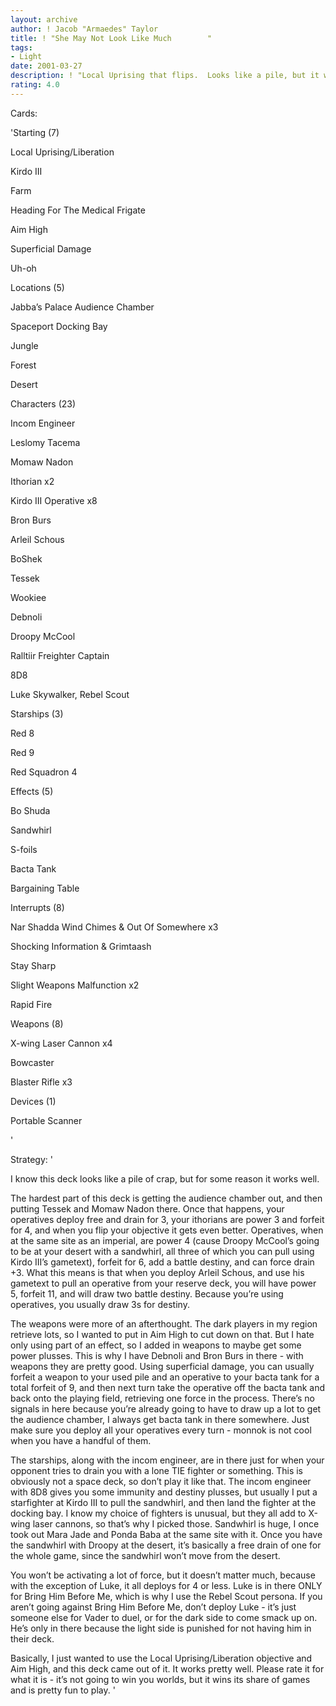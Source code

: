 ```yaml
---
layout: archive
author: ! Jacob "Armaedes" Taylor
title: ! "She May Not Look Like Much        "
tags:
- Light
date: 2001-03-27
description: ! "Local Uprising that flips.  Looks like a pile, but it works."
rating: 4.0
---
```

Cards: 

'Starting (7)


Local Uprising/Liberation

Kirdo III

Farm

Heading For The Medical Frigate

Aim High

Superficial Damage

Uh-oh


Locations (5)


Jabba’s Palace Audience Chamber

Spaceport Docking Bay

Jungle

Forest

Desert


Characters (23)


Incom Engineer

Leslomy Tacema

Momaw Nadon

Ithorian x2

Kirdo III Operative x8

Bron Burs

Arleil Schous

BoShek

Tessek

Wookiee

Debnoli

Droopy McCool

Ralltiir Freighter Captain

8D8

Luke Skywalker, Rebel Scout


Starships (3)


Red 8

Red 9

Red Squadron 4


Effects (5)


Bo Shuda

Sandwhirl

S-foils

Bacta Tank

Bargaining Table


Interrupts (8)


Nar Shadda Wind Chimes & Out Of Somewhere x3

Shocking Information & Grimtaash

Stay Sharp

Slight Weapons Malfunction x2

Rapid Fire


Weapons (8)


X-wing Laser Cannon x4

Bowcaster

Blaster Rifle x3


Devices (1)


Portable Scanner

'

Strategy: '

I know this deck looks like a pile of crap, but for some reason it works well.  


The hardest part of this deck is getting the audience chamber out, and then putting Tessek and Momaw Nadon there.  Once that happens, your operatives deploy free and drain for 3, your ithorians are power 3 and forfeit for 4, and when you flip your objective it gets even better.  Operatives, when at the same site as an imperial, are power 4 (cause Droopy McCool’s going to be at your desert with a sandwhirl, all three of which you can pull using Kirdo III’s gametext), forfeit for 6, add a battle destiny, and can force drain +3.  What this means is that when you deploy Arleil Schous, and use his gametext to pull an operative from your reserve deck, you will have power 5, forfeit 11, and will draw two battle destiny.  Because you’re using operatives, you usually draw 3s for destiny.


The weapons were more of an afterthought.  The dark players in my region retrieve lots, so I wanted to put in Aim High to cut down on that.  But I hate only using part of an effect, so I added in weapons to maybe get some power plusses.  This is why I have Debnoli and Bron Burs in there - with weapons they are pretty good.  Using superficial damage, you can usually forfeit a weapon to your used pile and an operative to your bacta tank for a total forfeit of 9, and then next turn take the operative off the bacta tank and back onto the playing field, retrieving one force in the process.  There’s no signals in here because you’re already going to have to draw up a lot to get the audience chamber, I always get bacta tank in there somewhere.  Just make sure you deploy all your operatives every turn - monnok is not cool when you have a handful of them.



The starships, along with the incom engineer, are in there just for when your opponent tries to drain you with a lone TIE fighter or something.  This is obviously not a space deck, so don’t play it like that.  The incom engineer with 8D8 gives you some immunity and destiny plusses, but usually I put a starfighter at Kirdo III to pull the sandwhirl, and then land the fighter at the docking bay.  I know my choice of fighters is unusual, but they all add to X-wing laser cannons, so that’s why I picked those.  Sandwhirl is huge, I once took out Mara Jade and Ponda Baba at the same site with it.  Once you have the sandwhirl with Droopy at the desert, it’s basically a free drain of one for the whole game, since the sandwhirl won’t move from the desert.


You won’t be activating a lot of force, but it doesn’t matter much, because with the exception of Luke, it all deploys for 4 or less.  Luke is in there ONLY for Bring Him Before Me, which is why I use the Rebel Scout persona.  If you aren’t going against Bring Him Before Me, don’t deploy Luke - it’s just someone else for Vader to duel, or for the dark side to come smack up on.  He’s only in there because the light side is punished for not having him in their deck.


Basically, I just wanted to use the Local Uprising/Liberation objective and Aim High, and this deck came out of it.  It works pretty well.  Please rate it for what it is - it’s not going to win you worlds, but it wins its share of games and is pretty fun to play. '